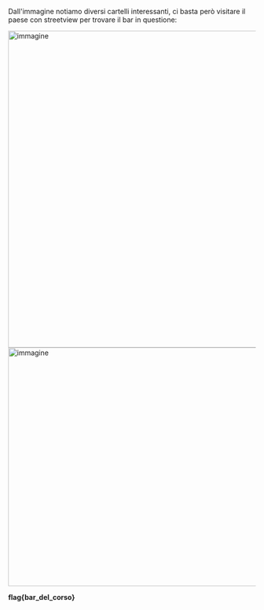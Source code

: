 Dall'immagine notiamo diversi cartelli interessanti, ci basta però visitare il paese con streetview per trovare il bar in questione:

<img width="1284" height="644" alt="immagine" src="https://github.com/user-attachments/assets/077c5ada-3b38-4716-ad1e-bc325a825f28" />

<img width="1094" height="485" alt="immagine" src="https://github.com/user-attachments/assets/7137d174-29fb-4af9-b86c-b269810829a8" />

**flag{bar_del_corso}**

